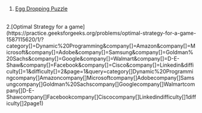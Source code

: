 1. [Egg Dropping Puzzle](https://practice.geeksforgeeks.org/problems/egg-dropping-puzzle-1587115620/1/?category[]=Dynamic%20Programming&company[]=Amazon&company[]=Microsoft&company[]=Adobe&company[]=Samsung&company[]=Goldman%20Sachs&company[]=Google&company[]=Walmart&company[]=D-E-Shaw&company[]=Facebook&company[]=Cisco&company[]=Linkedin&difficulty[]=1&difficulty[]=2&page=1&query=category[]Dynamic%20Programmingcompany[]Amazoncompany[]Microsoftcompany[]Adobecompany[]Samsungcompany[]Goldman%20Sachscompany[]Googlecompany[]Walmartcompany[]D-E-Shawcompany[]Facebookcompany[]Ciscocompany[]Linkedindifficulty[]1difficulty[]2page1)
<br>
2.[Optimal Strategy for a game](https://practice.geeksforgeeks.org/problems/optimal-strategy-for-a-game-1587115620/1/?category[]=Dynamic%20Programming&company[]=Amazon&company[]=Microsoft&company[]=Adobe&company[]=Samsung&company[]=Goldman%20Sachs&company[]=Google&company[]=Walmart&company[]=D-E-Shaw&company[]=Facebook&company[]=Cisco&company[]=Linkedin&difficulty[]=1&difficulty[]=2&page=1&query=category[]Dynamic%20Programmingcompany[]Amazoncompany[]Microsoftcompany[]Adobecompany[]Samsungcompany[]Goldman%20Sachscompany[]Googlecompany[]Walmartcompany[]D-E-Shawcompany[]Facebookcompany[]Ciscocompany[]Linkedindifficulty[]1difficulty[]2page1)
